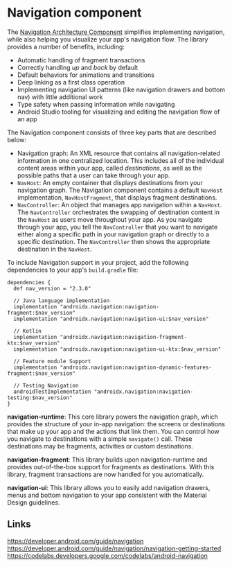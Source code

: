 # Navigation component
The [Navigation Architecture Component](https://developer.android.com/guide/navigation) simplifies implementing navigation, while also helping you visualize your app's navigation flow. The library provides a number of benefits, including:
- Automatic handling of fragment transactions
- Correctly handling *up* and *back* by default
- Default behaviors for animations and transitions
- Deep linking as a first class operation
- Implementing navigation UI patterns (like navigation drawers and bottom nav) with little additional work
- Type safety when passing information while navigating
- Android Studio tooling for visualizing and editing the navigation flow of an app

The Navigation component consists of three key parts that are described below:
- Navigation graph: An XML resource that contains all navigation-related information in one centralized location. This includes all of the individual content areas within your app, called *destinations*, as well as the possible paths that a user can take through your app.
- `NavHost`: An empty container that displays destinations from your navigation graph. The Navigation component contains a default `NavHost` implementation, `NavHostFragment`, that displays fragment destinations.
- `NavController`: An object that manages app navigation within a `NavHost`. The `NavController` orchestrates the swapping of destination content in the `NavHost` as users move throughout your app.
As you navigate through your app, you tell the `NavController` that you want to navigate either along a specific path in your navigation graph or directly to a specific destination. The `NavController` then shows the appropriate destination in the `NavHost`.

To include Navigation support in your project, add the following dependencies to your app's `build.gradle` file:
```
dependencies {
  def nav_version = "2.3.0"

  // Java language implementation
  implementation "androidx.navigation:navigation-fragment:$nav_version"
  implementation "androidx.navigation:navigation-ui:$nav_version"

  // Kotlin
  implementation "androidx.navigation:navigation-fragment-ktx:$nav_version"
  implementation "androidx.navigation:navigation-ui-ktx:$nav_version"

  // Feature module Support
  implementation "androidx.navigation:navigation-dynamic-features-fragment:$nav_version"

  // Testing Navigation
  androidTestImplementation "androidx.navigation:navigation-testing:$nav_version"
}
```

**navigation-runtime**: This core library powers the navigation graph, which provides the structure of your in-app navigation: the screens or destinations that make up your app and the actions that link them. You can control how you navigate to destinations with a simple `navigate()` call. These destinations may be fragments, activities or custom destinations.

**navigation-fragment**: This library builds upon navigation-runtime and provides out-of-the-box support for fragments as destinations. With this library, fragment transactions are now handled for you automatically.

**navigation-ui**: This library allows you to easily add navigation drawers, menus and bottom navigation to your app consistent with the Material Design guidelines.

## Links
https://developer.android.com/guide/navigation  
https://developer.android.com/guide/navigation/navigation-getting-started  
https://codelabs.developers.google.com/codelabs/android-navigation
